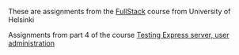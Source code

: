 These are assignments from the [FullStack](https://fullstackopen.com/en) course
from University of Helsinki

Assignments from part 4 of the course [Testing Express server, user administration](https://fullstackopen.com/en/part4/structure_of_backend_application_introduction_to_testing)

